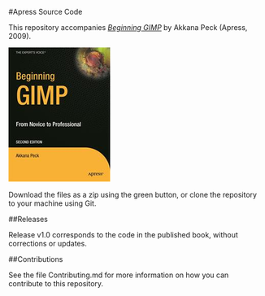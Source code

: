 #Apress Source Code

This repository accompanies [*Beginning GIMP*](http://www.apress.com/9781430210702) by Akkana Peck (Apress, 2009).

![Cover image](9781430210702.jpg)

Download the files as a zip using the green button, or clone the repository to your machine using Git.

##Releases

Release v1.0 corresponds to the code in the published book, without corrections or updates.

##Contributions

See the file Contributing.md for more information on how you can contribute to this repository.
